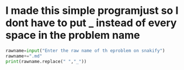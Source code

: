 # I made this simple programjust so I dont have to put _ instead of every space in the problem name 
```.py
rawname=input("Enter the raw name of th eproblem on snakify")
rawname+=".md"
print(rawname.replace(" ","_"))
```
